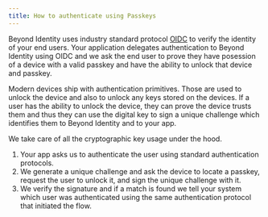 ```yaml
---
title: How to authenticate using Passkeys
---
```


Beyond Identity uses industry standard protocol [OIDC](https://openid.net/connect/) to verify the identity of your end users. Your application delegates authentication to Beyond Identity using OIDC and we ask the end user to prove they have posession of a device with a valid passkey and have the ability to unlock that device and passkey. 

Modern devices ship with authentication primitives.
Those are used to unlock the device and also to unlock any keys stored on the devices. 
If a user has the ability to unlock the device, they can prove the device trusts them and thus they can use the digital key to sign a unique challenge which identifies them to Beyond Identity and to your app. 

We take care of all the cryptographic key usage under the hood. 

1. Your app asks us to authenticate the user using standard authentication protocols. 
2. We generate a unique challenge and ask the device to locate a passkey, request the user to unlock it, and sign the unique challenge with it. 
3. We verify the signature and if a match is found we tell your system which user was authenticated using the same authentication protocol that initiated the flow. 
